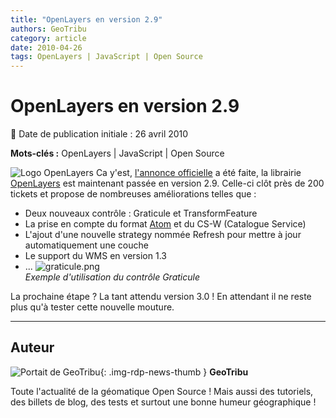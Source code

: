 ```yaml
---
title: "OpenLayers en version 2.9"
authors: GeoTribu
category: article
date: 2010-04-26
tags: OpenLayers | JavaScript | Open Source
---
```


# OpenLayers en version 2.9


:calendar: Date de publication initiale : 26 avril 2010

**Mots-clés :** OpenLayers | JavaScript | Open Source


![Logo OpenLayers](http://geotribu.net/https://cdn.geotribu.fr/img/logos-icones/logiciels_librairies/openlayers.png) Ca y'est, [l'annonce officielle](http://lists.osgeo.org/pipermail/announce/2010-April/000150.html) a été faite, la librairie [OpenLayers](https://openlayers.org/) est maintenant passée en version 2.9. Celle-ci clôt près de 200 tickets et propose de nombreuses améliorations telles que :

* Deux nouveaux contrôle : Graticule et TransformFeature
* La prise en compte du format [Atom](https://fr.wikipedia.org/wiki/Atom) et du CS-W (Catalogue Service)
* L'ajout d'une nouvelle strategy nommée Refresh pour mettre à jour automatiquement une couche
* Le support du WMS en version 1.3
* ...
![graticule.png](/sites/default/files/Tuto/img/Blog/OpenLayers/graticule.png)  
*Exemple d'utilisation du contrôle Graticule*

La prochaine étape ? La tant attendu version 3.0 ! En attendant il ne reste plus qu'à tester cette nouvelle mouture.



----

## Auteur

![Portait de GeoTribu](https://cdn.geotribu.fr/images/internal/charte/geotribu\_logo\_64x64.png){: .img-rdp-news-thumb }
**GeoTribu**

Toute l'actualité de la géomatique Open Source ! Mais aussi des tutoriels, des billets de blog, des tests et surtout une bonne humeur géographique !
